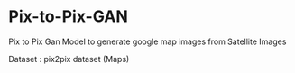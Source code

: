 # Pix-to-Pix-GAN
Pix to Pix Gan Model to generate google map images from Satellite Images

Dataset : pix2pix dataset (Maps)
